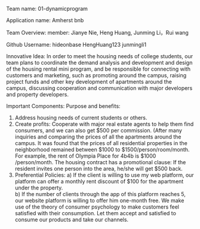 Team name: 01-dynamicprogram

Application name: Amherst bnb

Team Overview:
member: Jianye Nie, Heng Huang, Junming Li，Rui wang

Github Username: hideonbase HengHuang123 junmingli1

Innovative Idea:
In order to meet the housing needs of college students, our team plans to coordinate the demand analysis and development and design of the housing rental mini program, and be responsible for connecting with customers and marketing, such as promoting around the campus, raising project funds and other key development of apartments around the campus, discussing cooperation and communication with major developers and property developers.

 Important Components:
 Purpose and benefits:
 1. Address housing needs of current students or others.
 2. Create profits: Cooperate with major real estate agents to help them find consumers, and we can also get $500 per commission. (After many inquiries and comparing the prices of all the apartments around the campus. It was found that the prices of all residential properties in the neighborhood remained between $1000 to $1500/person/room/month. For example, the rent of Olympia Place for 4b4b is $1000 /person/month. The housing contract has a promotional clause: If the resident invites one person into the area, he/she will get $500 back. 
 3. Preferential Policies:
 a)    If the client is willing to use my web platform, our platform can offer a monthly rent discount of   $100 for the apartment under the property.  
 b)    If the number of clients through the app of this platform reaches 5, our website platform is willing to offer him one-month free. 
 We make use of the theory of consumer psychology to make customers feel satisfied with their consumption. Let them accept and satisfied to consume our products and take our channels.
